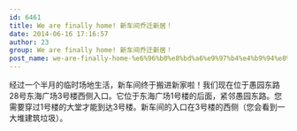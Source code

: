 ```yaml
---
id: 6461
title: We are finally home! 新车间乔迁新居！
date: 2014-06-16 17:16:57
author: 23
group: We are finally home! 新车间乔迁新居！
post_name: we-are-finally-home-%e6%96%b0%e8%bd%a6%e9%97%b4%e4%b9%94%e8%bf%81%e6%96%b0%e5%b1%85%ef%bc%81
---
```


经过一个半月的临时场地生活，新车间终于搬进新家啦！我们现在位于愚园东路28号东海广场3号楼西侧入口。它位于东海广场1号楼的后面，紧邻愚园东路。您需要穿过1号楼的大堂才能到达3号楼。新车间的入口在3号楼的西侧（您会看到一大堆建筑垃圾）。
